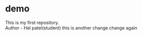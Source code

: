 # demo
This is my first repository.
<br>
Author - Hel patel(student)
this is another change
change again